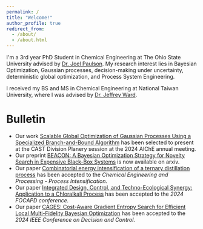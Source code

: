 ```yaml
---
permalink: /
title: "Welcome!"
author_profile: true
redirect_from: 
  - /about/
  - /about.html
---
```


I'm a 3rd year PhD Student in Chemical Engineering at The Ohio State University advised by [Dr. Joel Paulson](https://cbe.osu.edu/people/paulson.82). My research interest lies in Bayesian Optimization, Gaussian processes, decision-making under uncertainty, deterministic global optimization, and Process System Engineering.

I received my BS and MS in Chemical Engineering at National Taiwan University, where I was advised by [Dr. Jeffrey Ward](https://che.ntu.edu.tw/che/en/jeffward.html). 

Bulletin
======
- Our work [Scalable Global Optimization of Gaussian Processes Using a Specialized Branch-and-Bound Algorithm](https://aiche.confex.com/aiche/2024/meetingapp.cgi/Paper/689273) has been selected to present at the CAST Division Planery session at the 2024 AIChE annual meeting.
- Our preprint [BEACON: A Bayesian Optimization Strategy for Novelty Search in Expensive Black-Box Systems](https://arxiv.org/pdf/2406.03616) is now available on arxiv.
- Our paper [Combinatorial energy intensification of a ternary distillation process](https://www.sciencedirect.com/science/article/pii/S0255270124002903) has been accepted to the _Chemical Engineering and Processing - Process Intensification._
- Our paper [Integrated Design, Control, and Techno-Ecological Synergy: Application to a Chloralkali Process](https://psecommunity.org/wp-content/plugins/wpor/includes/file/2407/LAPSE-2024.1551-1v1.pdf) has been accepted to the _2024 FOCAPD conference._ <br>
- Our paper [CAGES: Cost-Aware Gradient Entropy Search for Efficient Local Multi-Fidelity Bayesian Optimization](https://scholar.google.com/citations?view_op=view_citation&hl=en&user=wFWQsNQAAAAJ&sortby=pubdate&citation_for_view=wFWQsNQAAAAJ:zYLM7Y9cAGgC) has been accepted to the _2024 IEEE Conference on Decision and Control._

